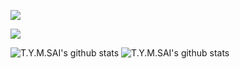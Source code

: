![](https://komarev.com/ghpvc/?username=tymsai&color=blueviolet&style=plastic&label=VIEWS)
<a href="https://github.com/tymsai/github-readme-stats">
  <!-- Change the `github-readme-stats.anuraghazra1.vercel.app` to `github-readme-stats.vercel.app`  -->
  <img align="center" src="https://github-readme-stats.vercel.app/api/top-langs/?username=tymsai&border_radius=30&layout=compact&theme=material-palenight" />
</a>


[website]: https://tymsai.netlify.app
[linkedin]: https://www.linkedin.com/in/t-y-m-sai-4ab087203

![T.Y.M.SAI's github stats](https://github-readme-stats.vercel.app/api?username=tymsai&border_radius=30&theme=material-palenight)
![T.Y.M.SAI's github stats](https://github-readme-stats-nine-lilac.vercel.app/api?username=tymsai&border_radius=30&show_icons=true)
